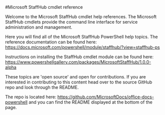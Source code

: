 #Microsoft StaffHub cmdlet reference

Welcome to the Microsoft StaffHub cmdlet help references. The Microsoft StaffHub cmdlets provide the command line interface for service administration and management.

Here you will find all of the Microsoft StaffHub PowerShell help topics. The reference documentation can be found here: https://docs.microsoft.com/powershell/module/staffhub/?view=staffhub-ps

Instructions on installing the StaffHub cmdlet module can be found here: https://www.powershellgallery.com/packages/MicrosoftStaffHub/1.0.0-alpha

These topics are 'open source' and open for contributions. If you are interested in contributing to this content head over to the source GitHub repo and look through the README. 

The repo is located here: https://github.com/MicrosoftDocs/office-docs-powershell and you can find the README displayed at the bottom of the page.
